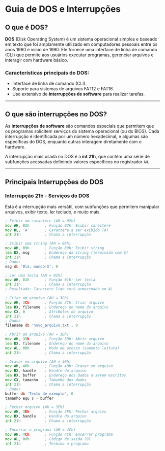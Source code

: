 # Guia de DOS e Interrupções

## O que é DOS?

**DOS** (Disk Operating System) é um sistema operacional simples e baseado em texto que foi amplamente utilizado em computadores pessoais entre os anos 1980 e início de 1990. Ele fornece uma interface de linha de comando (CLI) que permite aos usuários executar programas, gerenciar arquivos e interagir com hardware básico.

### Características principais do DOS:
- Interface de linha de comando (CLI).
- Suporte para sistemas de arquivos FAT12 e FAT16.
- Uso extensivo de **interrupções de software** para realizar tarefas.

---

## O que são interrupções no DOS?

As **interrupções de software** são comandos especiais que permitem que os programas solicitem serviços do sistema operacional (ou do BIOS). Cada interrupção é identificada por um número hexadecimal, e algumas são específicas do DOS, enquanto outras interagem diretamente com o hardware.

A interrupção mais usada no DOS é a **int 21h**, que contém uma série de subfunções acessadas definindo valores específicos no registrador `AH`.

---

## Principais Interrupções do DOS

### **Interrupção 21h** - Serviços do DOS

Esta é a interrupção mais versátil, com subfunções que permitem manipular arquivos, exibir texto, ler teclado, e muito mais.

```asm
; Exibir um caractere (AH = 02h)
mov AH, 02h       ; Função 02h: Exibir caractere
mov DL, 'A'       ; Caractere a ser exibido (A)
int 21h           ; Chama a interrupção

; Exibir uma string (AH = 09h)
mov AH, 09h       ; Função 09h: Exibir string
lea DX, msg       ; Endereço da string (terminada com $)
int 21h           ; Chama a interrupção
; Dados
msg db 'Olá, mundo!$', 0

; Ler uma tecla (AH = 01h)
mov AH, 01h       ; Função 01h: Ler tecla
int 21h           ; Chama a interrupção
; Resultado: Caractere lido será armazenado em AL

; Criar um arquivo (AH = 3Ch)
mov AH, 3Ch       ; Função 3Ch: Criar arquivo
lea DX, filename  ; Endereço do nome do arquivo
mov CX, 0         ; Atributos do arquivo
int 21h           ; Chama a interrupção
; Dados
filename db 'novo_arquivo.txt', 0

; Abrir um arquivo (AH = 3Dh)
mov AH, 3Dh       ; Função 3Dh: Abrir arquivo
lea DX, filename  ; Endereço do nome do arquivo
mov AL, 00h       ; Modo de acesso (somente leitura)
int 21h           ; Chama a interrupção

; Gravar em arquivo (AH = 40h)
mov AH, 40h       ; Função 40h: Gravar em arquivo
mov BX, handle    ; Handle do arquivo
lea DX, buffer    ; Endereço dos dados a serem escritos
mov CX, tamanho   ; Tamanho dos dados
int 21h           ; Chama a interrupção
; Dados
buffer db 'Texto de exemplo', 0
tamanho equ $ - buffer

; Fechar arquivo (AH = 3Eh)
mov AH, 3Eh       ; Função 3Eh: Fechar arquivo
mov BX, handle    ; Handle do arquivo
int 21h           ; Chama a interrupção

; Encerrar o programa (AH = 4Ch)
mov AH, 4Ch       ; Função 4Ch: Encerrar programa
mov AL, 00h       ; Código de saída (0)
int 21h           ; Termina o programa
